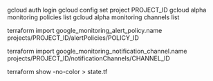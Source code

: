gcloud auth login
gcloud config set project PROJECT_ID
gcloud alpha monitoring policies list
gcloud alpha monitoring channels list

terraform import google_monitoring_alert_policy.name projects/PROJECT_ID/alertPolicies/POLICY_ID

terraform import google_monitoring_notification_channel.name projects/PROJECT_ID/notificationChannels/CHANNEL_ID

terraform show -no-color > state.tf
